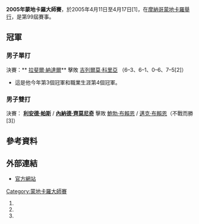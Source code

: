 **2005年蒙地卡羅大師賽**，於2005年4月11日至4月17日\[1\]，在[摩納哥](https://zh.wikipedia.org/wiki/摩納哥 "wikilink")[蒙地卡羅舉行](https://zh.wikipedia.org/wiki/蒙地卡羅 "wikilink")，是第99屆賽事。

## 冠軍

### 男子單打

決賽：** [拉斐爾·納達爾](https://zh.wikipedia.org/wiki/拉斐爾·納達爾 "wikilink")** 擊敗
[吉列爾莫·科里亞](https://zh.wikipedia.org/wiki/吉列爾莫·科里亞 "wikilink")
（6–3、6–1、0–6、7–5\[2\]）

  - 這是他今年第3個冠軍和職業生涯第4個冠軍。

### 男子雙打

決賽： **[利安德·帕斯](https://zh.wikipedia.org/wiki/利安德·帕斯 "wikilink")** /
**[內納德·齊莫尼奇](https://zh.wikipedia.org/wiki/內納德·齊莫尼奇 "wikilink")** 擊敗
[鮑勃·布賴恩](https://zh.wikipedia.org/wiki/鮑勃·布賴恩 "wikilink") /
[邁克·布賴恩](https://zh.wikipedia.org/wiki/邁克·布賴恩 "wikilink")（不戰而勝\[3\]）

## 參考資料

## 外部連結

  - [官方網站](https://web.archive.org/web/20100208075057/http://montecarlo.masters-series.com/1/en/home/default.asp)

[Category:蒙地卡羅大師賽](https://zh.wikipedia.org/wiki/Category:蒙地卡羅大師賽 "wikilink")

1.
2.
3.
